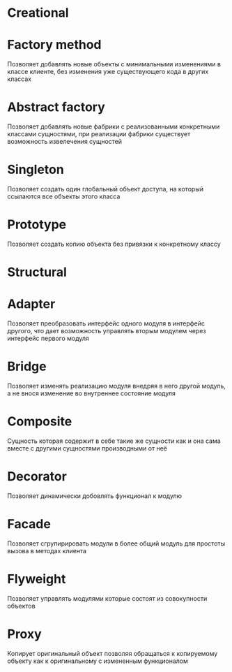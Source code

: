 # Creational

# Factory method
Позволяет добавлять новые объекты с минимальными изменениями в классе клиенте, без изменения уже существующего кода в других классах
# Abstract factory
Позволяет добавлять новые фабрики с реализованными конкретными классами сущностями, при реализации фабрики существует возможность извелечения сущностей
# Singleton
Позволяет создать один глобальный объект доступа, на который ссылаются все объекты этого класса
# Prototype
Позволяет создать копию объекта без привязки к конкретному классу

# Structural

# Adapter
Позволяет преобразовать интерфейс одного модуля в интерфейс другого, что дает возможность управлять вторым модулем через интерфейс первого модуля
# Bridge
Позволяет изменять реализацию модуля внедряя в него другой модуль, а не внося изменение во внутреннее состояние модуля
# Composite
Сущность которая содержит в себе такие же сущности как и она сама вместе с другими сущностями производными от неё
# Decorator
Позволяет динамически добовлять функционал к модулю
# Facade
Позволяет сгрупирировать модули в более общий модуль для простоты вызова в методах клиента
# Flyweight
Позволяет управлять модулями которые состоят из совокупности объектов
# Proxy
Копирует оригинальный объект позволяя обращаться к копируемому объекту как к оригинальному с измененным функционалом

